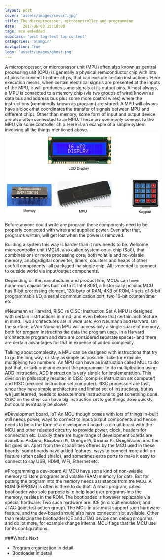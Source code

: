 ```yaml
---
layout: post
cover: 'assets/images/cover7.jpg'
title: The Microprocessor, microcontroller and programming
date:   2017-06-03 15:18:00
tags: mcu embedded
subclass: 'post tag-test tag-content'
categories: 'alamgir'
navigation: True
logo: 'assets/images/ghost.png'
---
```

A microprocessor, or microprossor unit (MPU) often also known as central processing unit (CPU) is generally a physical semiconductor chip with lots of pins to connect to other chips, that can execute certain instructions. Here execution means, when certain electrical signals are presented at the inputs of the MPU, is will produces some signals at its output pins. Almost always, a MPU is connected to a memory chip (via two groups of wires known as data bus and address bus plus some more control wires) where the instructions (combinedly known as program) are stored. A MPU will always have a clock that coordinates the transfer of signals between MPU and different chips. Other than memory, some form of input and output device are also often connected to an MPU. These are commonly connect to the MPU via some controller chip. Here is an example of a simple system involving all the things mentioned above.
![BareBone MPU](/assets/images/2017/17_06_03_image_1.png "MPU, Memory, Keypad and LCD display.") 

Before anyone could write any program these components need to be properly connected with wires and supplied power. Even after that, programs written, will get lost when the power is removed.
<!--more-->

Building a system this way is harder than it now needs to be. Welcome microcontroller unit (MCU), also called system-on-a-chip (SoC), that combines one or more processing core, both volatile and no-volatile memory, analog/digital converter, timers, counters and heaps of other usefull components- all packaged ina single chip. All is needed to connect to outside world via input/output components.

Depending on the manufacturer and product line, MCUs can have numerous capabilities built on to it. Intel 8051, a historically popular MCU has 8-bit processing element, 128-byte of RAM, 4KB of ROM, 4 sets of 8-bit programmable I/O, a serial commmunication port, two 16-bit counter/timer etc.

#Neumann vs Harvard, RISC vs CISC: Instruction Set
A MPU is designed with certain instrtuctions in mind, and even before that certain architecture in mind. Two architectures are in wide use: Von Neumann and Harvard. On the surface, a Von Numann MPU will access only a single space of memory, both for program instructins the data the program uses. In a Harvard architecture program and data are considered separate spaces- and there are certain advantages for that in expense of added complexity.

Talking about complexity, a MPU can be designed with instructions that try to go the long way, or stay as simple as possible. Take for example, multiplying two numbers. An MPU can have an instruction called MUL to do just that, or lack one and expect the programmer to do multiplication using ADD instruction. ADD instruction is very simple for implementation. This division in philosophy resulted in CISC (complex instruction set computer) and RISC (reduced instruction set computer). RISC processors are fast, since they have simple architecture and limited set of instructions, but as we just learned, needs to execute more instructions to get something done. CISC on the other can have big instruction set to get things done quickly, but could eventually be slower.  

#Development board, IoT
An MCU though comes with lots of things in-built still needs power, ways to connect to input/output components and hence needs to be in the form of a development board- a circuit board with the MCU and other relaeted circuitry to provide power, clock, headers for connection etc. Luckily there are huge range of development boards are avaialble: Arduino, Raspberri Pi, Orange Pi, Banana Pi, BeagleBone, and the list goes on. Apart from the capabilities offered by the MCU used in these boards, some boards have added features, ways to connect more add-on feature (often called shield), and sometimes extra ports to make it easy to connect to say USB, HDMI, WiFi, Ethernet etc.

#Programming a dev-board
All MCU have some kind of non-volatile memory to store programs and volatile (RAM) memory for data. But  for putting the program into the memory needs assistance from the MCU. A ROM (EEPROM) is often is there to do that. A small program, called bootloader who sole purpose is to help load user programs into the memory, resides in the ROM. The bootloaded is however replacable via special hardware. Two such hardware are: ICE (in circuit emulator), and JTAG (joint test action group). The MCU in use must support such hardware feature, and the dev-board should also have connector slot available. Other than replacing the bootloader ICE and JTAG device can debug programs and do lot more, for example change internal MCU flags that the MCU use for its configurations.

###What's Next
- Program organization in detail
- Bootloader in detail
